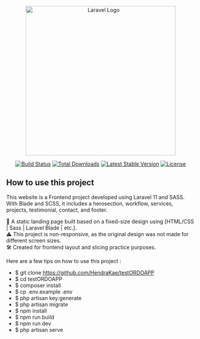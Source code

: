 <p align="center"><a href="https://laravel.com" target="_blank"><img src="https://raw.githubusercontent.com/laravel/art/master/logo-lockup/5%20SVG/2%20CMYK/1%20Full%20Color/laravel-logolockup-cmyk-red.svg" width="400" alt="Laravel Logo"></a></p>

<p align="center">
<a href="https://github.com/laravel/framework/actions"><img src="https://github.com/laravel/framework/workflows/tests/badge.svg" alt="Build Status"></a>
<a href="https://packagist.org/packages/laravel/framework"><img src="https://img.shields.io/packagist/dt/laravel/framework" alt="Total Downloads"></a>
<a href="https://packagist.org/packages/laravel/framework"><img src="https://img.shields.io/packagist/v/laravel/framework" alt="Latest Stable Version"></a>
<a href="https://packagist.org/packages/laravel/framework"><img src="https://img.shields.io/packagist/l/laravel/framework" alt="License"></a>
</p>

## How to use this project

This website is a Frontend project developed using Laravel 11 and SASS. With Blade and SCSS, it includes a herosection, workflow, services, projects, testimonial, contact, and footer.

<p>
🎯 A static landing page built based on a fixed-size design using [HTML/CSS | Sass | Laravel Blade | etc.]. <br />
⚠️ This project is non-responsive, as the original design was not made for different screen sizes. <br/>
🛠️ Created for frontend layout and slicing practice purposes.
</p>


Here are a few tips on how to use this project :

-   $ git clone https://github.com/HendraKae/testORDOAPP
-   $ cd testORDOAPP
-   $ composer install
-   $ cp .env.example .env
-   $ php artisan key:generate
-   $ php artisan migrate
-   $ npm install
-   $ npm run build
-   $ npm run dev
-   $ php artisan serve
